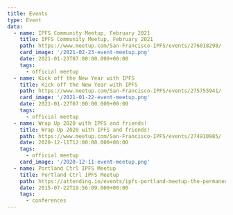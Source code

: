 ```yaml
---
title: Events
type: Event
data:
  - name: IPFS Community Meetup, February 2021
    title: IPFS Community Meetup, February 2021
    path: https://www.meetup.com/San-Francisco-IPFS/events/276018298/
    card_image: '/2021-02-23-event-meetup.png'
    date: 2021-01-23T07:00:00.000+00:00
    tags:
      - official meetup
  - name: Kick off the New Year with IPFS
    title: Kick off the New Year with IPFS
    path: https://www.meetup.com/San-Francisco-IPFS/events/275755941/
    card_image: '/2021-01-22-event-meetup.png'
    date: 2021-01-22T07:00:00.000+00:00
    tags:
      - official meetup
  - name: Wrap Up 2020 with IPFS and friends!
    title: Wrap Up 2020 with IPFS and friends!
    path: https://www.meetup.com/San-Francisco-IPFS/events/274910985/
    date: 2020-12-11T12:00:00.000+00:00
    tags:
      - official meetup
    card_image: '/2020-12-11-event-meetup.png'
  - name: Portland Ctrl IPFS Meetup
    title: Portland Ctrl IPFS Meetup
    path: https://attending.io/events/ipfs-portland-meetup-the-permanent-distributed-web
    date: 2015-07-22T19:56:09.000+00:00
    tags:
      - conferences
---
```

